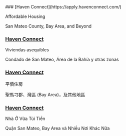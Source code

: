<RenderIf language="en">
### [Haven Connect](https://apply.havenconnect.com/) 

Affordable Housing

San Mateo County, Bay Area, and Beyond
</RenderIf>
<RenderIf language="es">
### [Haven Connect](https://apply.havenconnect.com/) 

Viviendas asequibles

Condado de San Mateo, Área de la Bahía y otras zonas
</RenderIf>
<RenderIf language="zh">
### [Haven Connect](https://apply.havenconnect.com/) 

平價住房

聖馬刁郡、灣區 (Bay Area)，及其他地區
</RenderIf>
<RenderIf language="vi">
### [Haven Connect](https://apply.havenconnect.com/) 

Nhà Ở Vừa Túi Tiền

Quận San Mateo, Bay Area và Nhiều Nơi Khác Nữa
</RenderIf>
